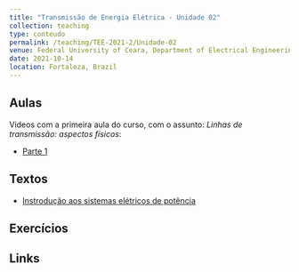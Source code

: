 ```yaml
---
title: "Transmissão de Energia Elétrica - Unidade 02"
collection: teaching
type: conteudo
permalink: /teaching/TEE-2021-2/Unidade-02
venue: Federal University of Ceara, Department of Electrical Engineering
date: 2021-10-14
location: Fortaleza, Brazil
---
```


## Aulas
Videos com a primeira aula do curso, com o assunto: *Linhas de transmissão: aspectos físicos*:
- [Parte 1](https://drive.google.com/file/d/1VckZVmr2Z5DJAordZWWaUYYet1X7A-5p/view?usp=sharing)
<!-- - [Parte 2](https://drive.google.com/file/d/1ocvZ0xVxqbY3boxGrFNsk82kwU3_h0_7/view?usp=sharing)
- [Parte 3](https://drive.google.com/file/d/1-KOIcaOXgbYXlA9LbZFjBhJZqpOL4HJy/view?usp=sharing)
- [Parte 4](https://drive.google.com/file/d/18WVMOTRcqZj9S0OFj7eIu1QSI34AtvKC/view?usp=sharing)
- [Parte 5](https://drive.google.com/file/d/11z958LcckrRFd8Lg-vJaDKIGfP3ihICk/view?usp=sharing)
- [Parte 6](https://drive.google.com/file/d/1pcXemzp-SX9R2giXf1HJ9-kOYzbvycbC/view?usp=sharing)
- [Parte 7](https://drive.google.com/file/d/1jrxaGD0fGFjdsxbcytCBkWeJ_ziySKNv/view?usp=sharing)
- [Parte 8](https://drive.google.com/file/d/1F4cpcbsWpJUDHLs-PkKvwar1ngWYCAF3/view?usp=sharing) -->

## Textos
- [Instrodução aos sistemas elétricos de potência](https://drive.google.com/file/d/1sWtqHvRMO-DUn1ndWjgSNIC5HpT5_bWa/view?usp=sharing)

## Exercícios

## Links

